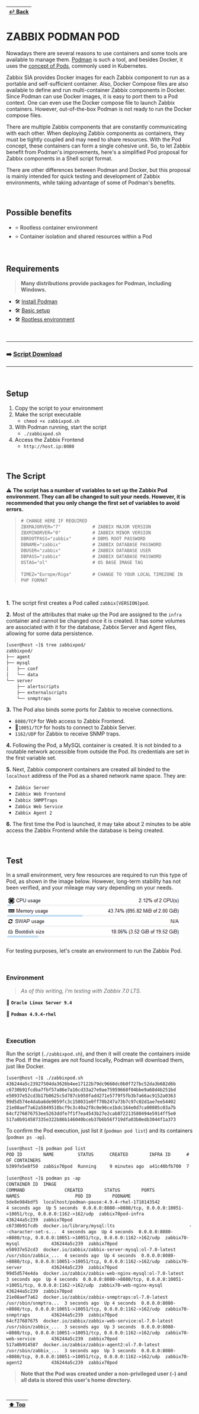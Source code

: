 | [↩️ Back](./) |
| --- |

# ZABBIX PODMAN POD

Nowadays there are several reasons to use containers and some tools are available to manage them. [Podman](https://podman.io/) is such a tool, and besides Docker, it uses the [concept of Pods](https://kubernetes.io/docs/concepts/workloads/pods/), commonly used in Kubernetes.

Zabbix SIA provides Docker images for each Zabbix component to run as a portable and self-sufficient container. Also, Docker Compose files are also available to define and run multi-container Zabbix components in Docker. Since Podman can use Docker images, it is easy to port them to a Pod context. One can even use the Docker compose file to launch Zabbix containers. However, out-of-the-box Podman is not ready to run the Docker compose files.

There are multiple Zabbix components that are constantly communicating with each other. When deploying Zabbix components as containers, they must be tightly coupled and may need to share resources. With the Pod concept, these containers can form a single cohesive unit. So, to let Zabbix benefit from Podman's improvements, here's a simplified Pod proposal for Zabbix components in a Shell script format.

There are other differences between Podman and Docker, but this proposal is mainly intended for quick testing and development of Zabbix environments, while taking advantage of some of Podman's benefits.

<BR>

## Possible benefits

- ⭐ Rootless container environment
- ⭐ Container isolation and shared resources within a Pod

<BR>

## Requirements

> **Many distributions provide packages for Podman, including Windows.**

- 🛠️ [Install Podman](https://podman.io/docs/installation)
- 🛠️ [Basic setup](https://github.com/containers/podman/blob/main/docs/tutorials/podman_tutorial.md)
- 🛠️ [Rootless environment](https://github.com/containers/podman/blob/main/docs/tutorials/rootless_tutorial.md)

<BR>

---
### ➡️ [Script Download](./zabbixpod.sh)
---

<BR>

## Setup

1. Copy the script to your environment
2. Make the script executable
    - `chmod +x zabbixpod.sh`
3. With Podman running, start the script
    - `./zabbixpod.sh`
4. Access the Zabbix Frontend
    - `http://host.ip:8080`

<BR>

## The Script

⚠️
**The script has a number of variables to set up the Zabbix Pod environment. They can all be changed to suit your needs. However, it is recommended that you only change the first set of variables to avoid errors.**

> ```shell
> # CHANGE HERE IF REQUIRED
> ZBXMAJORVER="7"            # ZABBIX MAJOR VERSION
> ZBXMINORVER="0"            # ZABBIX MINOR VERSION
> DBROOTPASS="zabbix"        # DBMS ROOT PASSWORD
> DBNAME="zabbix"            # ZABBIX DATABASE PASSWORD
> DBUSER="zabbix"            # ZABBIX DATABASE USER
> DBPASS="zabbix"            # ZABBIX DATABASE PASSWORD
> OSTAG="ol"                 # OS BASE IMAGE TAG
>
> TIMEZ="Europe/Riga"        # CHANGE TO YOUR LOCAL TIMEZONE IN PHP FORMAT
> ```

<BR>

**1.** The script first creates a Pod called `zabbix[VERSION]pod`.

**2.** Most of the attributes that make up the Pod are assigned to the `infra` container and cannot be changed once it is created. It has some volumes are associated with it for the database, Zabbix Server and Agent files, allowing for some data persistence.

```shell
[user@host ~]$ tree zabbixpod/
zabbixpod/
├── agent
├── mysql
│   ├── conf
│   └── data
└── server
    ├── alertscripts
    ├── externalscripts
    └── snmptraps
```

**3.** The Pod also binds some ports for Zabbix to receive connections.
- `8080/TCP` for Web access to Zabbix Frontend.
- `10051/TCP` for hosts to connect to Zabbix Server.
- `1162/UDP` for Zabbix to receive SNMP traps.

**4.** Following the Pod, a MySQL container is created. It is not binded to a routable network accessible from outside the Pod. Its credentials are set in the first variable set.

**5.** Next, Zabbix component containers are created all binded to the `localhost` address of the Pod as a shared network name space. They are:

- `Zabbix Server`
- `Zabbix Web Frontend`
- `Zabbix SNMPTraps`
- `Zabbix Web Service`
- `Zabbix Agent 2`

**6.** The first time the Pod is launched, it may take about 2 minutes to be able access the Zabbix Frontend while the database is being created.

<BR>

## Test

In a small environment, very few resources are required to run this type of Pod, as shown in the image below. However, long-term stability has not been verified, and your mileage may vary depending on your needs.

![Pod resources consumption](./image/resources.png)

For testing purposes, let's create an environment to run the Zabbix Pod.

<BR>

### Environment

> _As of this writing, I'm testing with Zabbix 7.0 LTS._

🧪 **`Oracle Linux Server 9.4`**

🧪 **`Podman 4.9.4-rhel`**

<BR>

### Execution

Run the script (`./zabbixpod.sh`), and then it will create the containers inside the Pod. If the images are not found locally, Podman will download them, just like Docker.

```
[user@host ~]$ ./zabbixpod.sh
436244a5c23927504da3626b4ee17122b79dc9660dc0b0f727bc52da3b682d6b
c6730b91fcdba7fbf57a86e7a16cd33a27e9ae75959668f04bbe9a68d4b251bd
e50937e52cd3b17b0625c5d787cb950fadd271e5779f5fb3b7a66ac9152a0363
99d5d574e4daba6de9059fc3c158031e0ff70b247a73b7c97c02d1ae7ee54402
21e08aef7a62a5849518bcf9c3c40a2f8c0e96ce1bdc164e0d7ca00805c03a7b
64cf276876753ee5263ddfe7f1f7ea4543b27e2cab072213580494e5914ff5e0
517a0b914587335e322b86b146040bceb37b6b56f719dfa03b0edb3044f1a373
```

To confirm the Pod execution, just list it (`podman pod list`) and its containers (`podman ps -ap`).

```
[user@host ~]$ podman pod list
POD ID        NAME         STATUS      CREATED        INFRA ID      # OF CONTAINERS
b399fe5e8f50  zabbix70pod  Running     9 minutes ago  a41c40bfb700  7

[user@host ~]$ podman ps -ap
CONTAINER ID  IMAGE                                                  COMMAND               CREATED        STATUS        PORTS                                                                    NAMES                     POD ID        PODNAME
5de8e984bdf5  localhost/podman-pause:4.9.4-rhel-1718143542                                 4 seconds ago  Up 5 seconds  0.0.0.0:8080->8080/tcp, 0.0.0.0:10051->10051/tcp, 0.0.0.0:1162->162/udp  zabbix70pod-infra         436244a5c239  zabbix70pod
c6730b91fcdb  docker.io/library/mysql:lts                            --character-set-s...  4 seconds ago  Up 4 seconds  0.0.0.0:8080->8080/tcp, 0.0.0.0:10051->10051/tcp, 0.0.0.0:1162->162/udp  zabbix70-mysql            436244a5c239  zabbix70pod
e50937e52cd3  docker.io/zabbix/zabbix-server-mysql:ol-7.0-latest     /usr/sbin/zabbix_...  4 seconds ago  Up 4 seconds  0.0.0.0:8080->8080/tcp, 0.0.0.0:10051->10051/tcp, 0.0.0.0:1162->162/udp  zabbix70-server           436244a5c239  zabbix70pod
99d5d574e4da  docker.io/zabbix/zabbix-web-nginx-mysql:ol-7.0-latest                        3 seconds ago  Up 4 seconds  0.0.0.0:8080->8080/tcp, 0.0.0.0:10051->10051/tcp, 0.0.0.0:1162->162/udp  zabbix70-web-nginx-mysql  436244a5c239  zabbix70pod
21e08aef7a62  docker.io/zabbix/zabbix-snmptraps:ol-7.0-latest        /usr/sbin/snmptra...  3 seconds ago  Up 4 seconds  0.0.0.0:8080->8080/tcp, 0.0.0.0:10051->10051/tcp, 0.0.0.0:1162->162/udp  zabbix70-snmptraps        436244a5c239  zabbix70pod
64cf27687675  docker.io/zabbix/zabbix-web-service:ol-7.0-latest      /usr/sbin/zabbix_...  3 seconds ago  Up 3 seconds  0.0.0.0:8080->8080/tcp, 0.0.0.0:10051->10051/tcp, 0.0.0.0:1162->162/udp  zabbix70-web-service      436244a5c239  zabbix70pod
517a0b914587  docker.io/zabbix/zabbix-agent2:ol-7.0-latest           /usr/sbin/zabbix_...  3 seconds ago  Up 3 seconds  0.0.0.0:8080->8080/tcp, 0.0.0.0:10051->10051/tcp, 0.0.0.0:1162->162/udp  zabbix70-agent2           436244a5c239  zabbix70pod
```

> **Note that the Pod was created under a non-privileged user (`~`) and all data is stored this user's home directory.**

<BR>

| [⬆️ Top](#zabbix-podman-pod) |
| --- |
